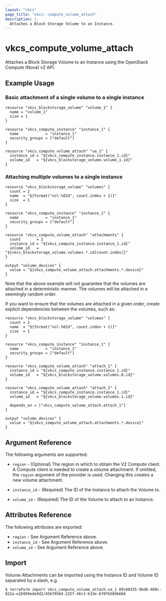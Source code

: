 ```yaml
---
layout: "vkcs"
page_title: "vkcs: compute_volume_attach"
description: |-
  Attaches a Block Storage Volume to an Instance.
---
```


# vkcs\_compute\_volume\_attach

Attaches a Block Storage Volume to an Instance using the OpenStack
Compute (Nova) v2 API.

## Example Usage

### Basic attachment of a single volume to a single instance

```hcl
resource "vkcs_blockstorage_volume" "volume_1" {
  name = "volume_1"
  size = 1
}

resource "vkcs_compute_instance" "instance_1" {
  name            = "instance_1"
  security_groups = ["default"]
}

resource "vkcs_compute_volume_attach" "va_1" {
  instance_id = "${vkcs_compute_instance.instance_1.id}"
  volume_id   = "${vkcs_blockstorage_volume.volume_1.id}"
}
```

### Attaching multiple volumes to a single instance

```hcl
resource "vkcs_blockstorage_volume" "volumes" {
  count = 2
  name  = "${format("vol-%02d", count.index + 1)}"
  size  = 1
}

resource "vkcs_compute_instance" "instance_1" {
  name            = "instance_1"
  security_groups = ["default"]
}

resource "vkcs_compute_volume_attach" "attachments" {
  count       = 2
  instance_id = "${vkcs_compute_instance.instance_1.id}"
  volume_id   = "${vkcs_blockstorage_volume.volumes.*.id[count.index]}"
}

output "volume_devices" {
  value = "${vkcs_compute_volume_attach.attachments.*.device}"
}
```

Note that the above example will not guarantee that the volumes are attached in
a deterministic manner. The volumes will be attached in a seemingly random
order.

If you want to ensure that the volumes are attached in a given order, create
explicit dependencies between the volumes, such as:

```hcl
resource "vkcs_blockstorage_volume" "volumes" {
  count = 2
  name  = "${format("vol-%02d", count.index + 1)}"
  size  = 1
}

resource "vkcs_compute_instance" "instance_1" {
  name            = "instance_1"
  security_groups = ["default"]
}

resource "vkcs_compute_volume_attach" "attach_1" {
  instance_id = "${vkcs_compute_instance.instance_1.id}"
  volume_id   = "${vkcs_blockstorage_volume.volumes.0.id}"
}

resource "vkcs_compute_volume_attach" "attach_2" {
  instance_id = "${vkcs_compute_instance.instance_1.id}"
  volume_id   = "${vkcs_blockstorage_volume.volumes.1.id}"

  depends_on = ["vkcs_compute_volume_attach.attach_1"]
}

output "volume_devices" {
  value = "${vkcs_compute_volume_attach.attachments.*.device}"
}
```

## Argument Reference

The following arguments are supported:

* `region` - (Optional) The region in which to obtain the V2 Compute client.
    A Compute client is needed to create a volume attachment. If omitted, the
    `region` argument of the provider is used. Changing this creates a
    new volume attachment.

* `instance_id` - (Required) The ID of the Instance to attach the Volume to.

* `volume_id` - (Required) The ID of the Volume to attach to an Instance.

## Attributes Reference

The following attributes are exported:

* `region` - See Argument Reference above.
* `instance_id` - See Argument Reference above.
* `volume_id` - See Argument Reference above.

## Import

Volume Attachments can be imported using the Instance ID and Volume ID
separated by a slash, e.g.

```
$ terraform import vkcs_compute_volume_attach.va_1 89c60255-9bd6-460c-822a-e2b959ede9d2/45670584-225f-46c3-b33e-6707b589b666
```
